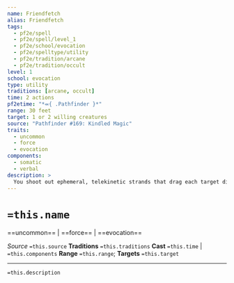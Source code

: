 ```yaml
---
name: Friendfetch
alias: Friendfetch
tags:
  - pf2e/spell
  - pf2e/spell/level_1
  - pf2e/school/evocation
  - pf2e/spelltype/utility
  - pf2e/tradition/arcane
  - pf2e/tradition/occult
level: 1
school: evocation
type: utility
traditions: [arcane, occult]
time: 2 actions
pf2etime: "*⬺{ .Pathfinder }*"
range: 30 feet
target: 1 or 2 willing creatures
source: "Pathfinder #169: Kindled Magic"
traits:
  - uncommon
  - force
  - evocation
components:
  - somatic
  - verbal
description: >
  You shoot out ephemeral, telekinetic strands that drag each target directly toward you, stopping in the closest unoccupied space to you in this path. This is forced movement.
---
```

# `=this.name`
==uncommon== | ==force== | ==evocation==

*Source* `=this.source`
**Traditions** `=this.traditions`
**Cast** `=this.time` | `=this.components`
**Range** `=this.range`; **Targets** `=this.target`

***
`=this.description`